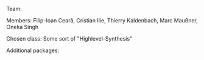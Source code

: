 Team: 

Members: Filip-Ioan Ceară, Cristian Ilie, Thierry Kaldenbach, Marc Maußner, Oneka Singh

Chosen class: Some sort of "Highlevel-Synthesis"

Additional packages: